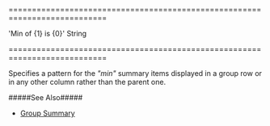 ===========================================================================
<!--default-->'Min of {1} is {0}'<!--/default-->
<!--type-->String<!--/type-->
===========================================================================

<!--shortDescription-->
Specifies a pattern for the *"min"* summary items displayed in a group row or in any other column rather than the parent one.
<!--/shortDescription-->

<!--fullDescription-->
#####See Also#####
- [Group Summary](/Documentation/Guide/Widgets/DataGrid/Summaries/Group_Summary/)
<!--/fullDescription-->